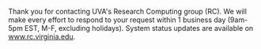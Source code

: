 <div class="alert lead" id="confirmation" hidden="true" role="alert">
</div>

<p class="lead">
  Thank you for contacting UVA's Research Computing group (RC). We will make every effort to respond to your request
  within 1 business day (9am-5pm EST, M-F, excluding holidays). System status updates are available on <a href="/">www.rc.virginia.edu</a>.
</p>

<script type="text/javascript">
const queryString = window.location.search;
const urlParams = new URLSearchParams(queryString);
const status = urlParams.get('status');
const message = urlParams.get('message');
const email = "You should receive a confirmation email from <b>VA Research Help &lt;sup@uvarc.atlassian.net&gt;</b> in the next few minutes."
let confirm = document.getElementById("confirmation");

if (status.includes("200")) {
  confirm.hidden = false;
  confirm.innerHTML = "<h4 class='alert-heading'>Success</h4><hr>" + message + ". " + email;
  confirm.classList.add("alert-success");
} else {
  confirm.hidden = false;
  confirm.innerHTML = "<h4 class='alert-heading'>Error</h4><hr>" + message;
  confirm.classList.add("alert-danger");
}

</script>